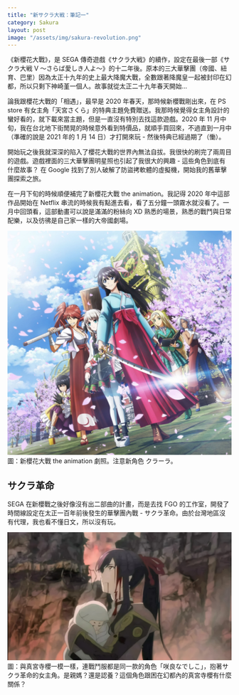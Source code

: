 ```yaml
---
title: "新サクラ大戦：筆記一"
category: Sakura
layout: post
image: "/assets/img/sakura-revolution.png"
---
```


《新櫻花大戰》，是 SEGA 傳奇遊戲《サクラ大戦》的續作，設定在最後一部《サクラ大戦 V 〜さらば愛しき人よ〜》的十二年後。原本的三大華擊團（帝國、紐育、巴里）因為太正十九年的史上最大降魔大戰，全數跟著降魔皇一起被封印在幻都，所以只剩下神崎堇一個人。故事就從太正二十九年春天開始...

論我跟櫻花大戰的「相遇」，最早是 2020 年春天，那時候新櫻戰剛出來，在 PS store 有女主角「天宮さくら」的特典主題免費贈送。我那時候覺得女主角設計的蠻好看的，就下載來當主題，但是一直沒有特別去找這款遊戲。2020 年 11 月中旬，我在台北地下街閒晃的時候意外看到特價品，就順手買回來，不過直到一月中（準確的說是 2021 年的 1 月 14 日）才打開來玩 - 然後特典已經過期了（慟）。

開始玩之後我就深深的陷入了櫻花大戰的世界內無法自拔。我很快的刷完了兩周目的遊戲。遊戲裡面的三大華擊團明星照也引起了我很大的興趣 - 這些角色到底有什麼故事？ 在 Google 找到了別人破解了防盜拷軟體的虛擬機，開始我的舊華擊團探索之旅。

在一月下旬的時候順便補完了新櫻花大戰 the animation。我記得 2020 年中這部作品開始在 Netflix 串流的時候我有點進去看，看了五分鐘一頭霧水就沒看了。一月中回頭看，這部動畫可以說是滿滿的粉絲向 XD 熟悉的場景，熟悉的戰鬥與日常配樂，以及彷彿是自己家一樣的大帝國劇場。

![the animation](/assets/img/shin-sakura-taisen.png)
圖：新櫻花大戰 the animation 劇照。注意新角色 クラーラ。

## サクラ革命

SEGA 在新櫻戰之後好像沒有出二部曲的計畫，而是去找 FGO 的工作室，開發了時間線設定在太正一百年前後發生的華擊團內戰 - サクラ革命。由於台灣地區沒有代理，我也看不懂日文，所以沒有玩。

![咲良なでしこ](/assets/img/sakura-revolution.png)
圖：與真宮寺櫻一模一樣，連戰鬥服都是同一款的角色「咲良なでしこ」，抱著サクラ革命的女主角。是親媽？還是認養？這個角色跟困在幻都內的真宮寺櫻有什麼關係？
